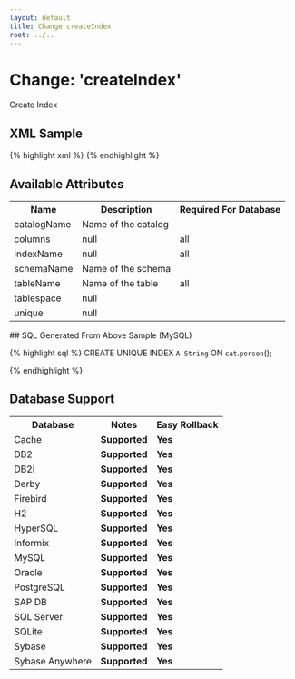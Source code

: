 ```yaml
---
layout: default
title: Change createIndex
root: ../..
---
```


# Change: 'createIndex'

Create Index

## XML Sample ##

{% highlight xml %}
<createIndex catalogName="cat"
        indexName="A String"
        schemaName="public"
        tableName="person"
        tablespace="A String"
        unique="true"/>
{% endhighlight %}

## Available Attributes ##

<table>
<tr><th>Name</th><th>Description</th><th>Required For Database</th></tr>
<tr><td>catalogName</td><td>Name of the catalog</td><td></td></tr>
<tr><td>columns</td><td>null</td><td>all</td></tr>
<tr><td>indexName</td><td>null</td><td>all</td></tr>
<tr><td>schemaName</td><td>Name of the schema</td><td></td></tr>
<tr><td>tableName</td><td>Name of the table</td><td>all</td></tr>
<tr><td>tablespace</td><td>null</td><td></td></tr>
<tr><td>unique</td><td>null</td><td></td></tr>
</table>
## SQL Generated From Above Sample (MySQL)

{% highlight sql %}
CREATE UNIQUE INDEX `A String` ON `cat`.`person`();


{% endhighlight %}

## Database Support

<table style='border:1;'>
<tr><th>Database</th><th>Notes</th><th>Easy Rollback</th></tr>
<tr><td>Cache</td><td><b>Supported</b></td><td><b>Yes</b></td></tr>
<tr><td>DB2</td><td><b>Supported</b></td><td><b>Yes</b></td></tr>
<tr><td>DB2i</td><td><b>Supported</b></td><td><b>Yes</b></td></tr>
<tr><td>Derby</td><td><b>Supported</b></td><td><b>Yes</b></td></tr>
<tr><td>Firebird</td><td><b>Supported</b></td><td><b>Yes</b></td></tr>
<tr><td>H2</td><td><b>Supported</b></td><td><b>Yes</b></td></tr>
<tr><td>HyperSQL</td><td><b>Supported</b></td><td><b>Yes</b></td></tr>
<tr><td>Informix</td><td><b>Supported</b></td><td><b>Yes</b></td></tr>
<tr><td>MySQL</td><td><b>Supported</b></td><td><b>Yes</b></td></tr>
<tr><td>Oracle</td><td><b>Supported</b></td><td><b>Yes</b></td></tr>
<tr><td>PostgreSQL</td><td><b>Supported</b></td><td><b>Yes</b></td></tr>
<tr><td>SAP DB</td><td><b>Supported</b></td><td><b>Yes</b></td></tr>
<tr><td>SQL Server</td><td><b>Supported</b></td><td><b>Yes</b></td></tr>
<tr><td>SQLite</td><td><b>Supported</b></td><td><b>Yes</b></td></tr>
<tr><td>Sybase</td><td><b>Supported</b></td><td><b>Yes</b></td></tr>
<tr><td>Sybase Anywhere</td><td><b>Supported</b></td><td><b>Yes</b></td></tr>
</table>

